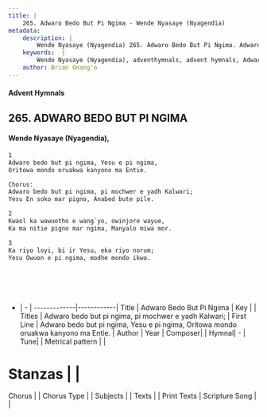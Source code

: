 ```yaml
---
title: |
    265. Adwaro Bedo But Pi Ngima - Wende Nyasaye (Nyagendia)
metadata:
    description: |
        Wende Nyasaye (Nyagendia) 265. Adwaro Bedo But Pi Ngima. Adwaro bedo but pi ngima, Yesu e pi ngima, Oritowa mondo oruakwa kanyono ma Entie.  Chorus: Adwaro bedo but pi ngima, pi mochwer e yadh Kalwari; Yesu En soko mar pigno, Anabed bute pile.  
    keywords:  |
        Wende Nyasaye (Nyagendia), adventhymnals, advent hymnals, Adwaro Bedo But Pi Ngima, Adwaro bedo but pi ngima, Yesu e pi ngima, Oritowa mondo oruakwa kanyono ma Entie.. Adwaro bedo but pi ngima, pi mochwer e yadh Kalwari;
    author: Brian Onang'o
---
```


#### Advent Hymnals
## 265. ADWARO BEDO BUT PI NGIMA
####  Wende Nyasaye (Nyagendia),

```txt
1
Adwaro bedo but pi ngima, Yesu e pi ngima,
Oritowa mondo oruakwa kanyono ma Entie.

Chorus:
Adwaro bedo but pi ngima, pi mochwer e yadh Kalwari;
Yesu En soko mar pigno, Anabed bute pile.

2
Kwaol ka wawuotho e wang`yo, owinjore wayue,
Ka ma nitie pigno mar ngima, Manyalo miwa mor.

3
Ka riyo loyi, bi ir Yesu, eka riyo norum;
Yesu Owuon e pi ngima, modhe mondo ikwo.







```

- |   -  |
-------------|------------|
Title | Adwaro Bedo But Pi Ngima |
Key |  |
Titles | Adwaro bedo but pi ngima, pi mochwer e yadh Kalwari; |
First Line | Adwaro bedo but pi ngima, Yesu e pi ngima, Oritowa mondo oruakwa kanyono ma Entie. |
Author | 
Year | 
Composer| |
Hymnal|  - |
Tune|  |
Metrical pattern | |
# Stanzas |  |
Chorus |  |
Chorus Type |  |
Subjects | |
Texts |  |
Print Texts | 
Scripture Song |  |
    
